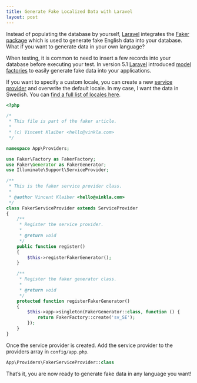 ```yaml
---
title: Generate Fake Localized Data with Laravel
layout: post
---
```


Instead of populating the database by yourself, [Laravel](https://laravel.com/) integrates the [Faker package](https://github.com/fzaninotto/Faker) which is used to generate fake English data into your database. What if you want to generate data in your own language?

When testing, it is common to need to insert a few records into your database before executing your test. In version 5.1 [Laravel](https://laravel.com/) introduced [model factories](https://laravel.com/docs/5.3/database-testing#model-factories) to easily generate fake data into your applications.

If you want to specify a custom locale, you can create a new [service provider](https://laravel.com/docs/5.3/providers) and overwrite the default locale. In my case, I want the data in Swedish. You can [find a full list of locales here](https://github.com/fzaninotto/Faker/tree/3eb289c8e0d6a18e1604d576726989e437d2e4c9/src/Faker/Provider).

```php
<?php

/*
 * This file is part of the faker article.
 *
 * (c) Vincent Klaiber <hello@vinkla.com>
 */

namespace App\Providers;

use Faker\Factory as FakerFactory;
use Faker\Generator as FakerGenerator;
use Illuminate\Support\ServiceProvider;

/**
 * This is the faker service provider class.
 *
 * @author Vincent Klaiber <hello@vinkla.com>
 */
class FakerServiceProvider extends ServiceProvider
{
    /**
     * Register the service provider.
     *
     * @return void
     */
    public function register()
    {
        $this->registerFakerGenerator();
    }

    /**
     * Register the faker generator class.
     *
     * @return void
     */
    protected function registerFakerGenerator()
    {
        $this->app->singleton(FakerGenerator::class, function () {
            return FakerFactory::create('sv_SE');
        });
    }
}
```

Once the service provider is created. Add the service provider to the providers array in `config/app.php`.

```php
App\Providers\FakerServiceProvider::class
```

That’s it, you are now ready to generate fake data in any language you want!
